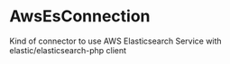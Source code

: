# AwsEsConnection
Kind of connector to use AWS Elasticsearch Service with elastic/elasticsearch-php client
